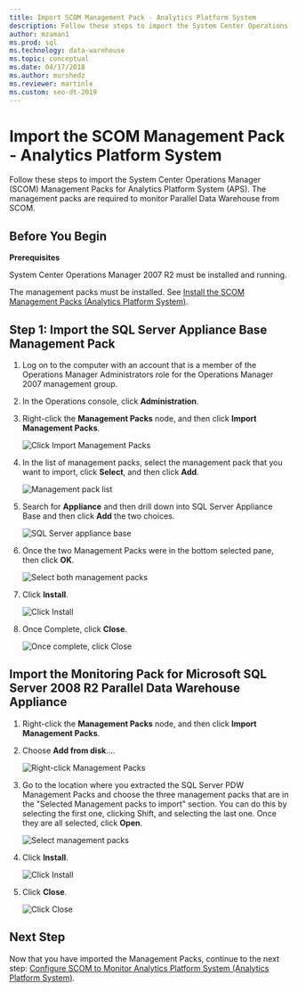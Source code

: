 ```yaml
---
title: Import SCOM Management Pack - Analytics Platform System
description: Follow these steps to import the System Center Operations Manager (SCOM) Management Packs for Analytics Platform System (APS). The management packs are required to monitor Parallel Data Warehouse from SCOM. 
author: mzaman1 
ms.prod: sql
ms.technology: data-warehouse
ms.topic: conceptual
ms.date: 04/17/2018
ms.author: murshedz
ms.reviewer: martinle
ms.custom: seo-dt-2019
---
```


# Import the SCOM Management Pack - Analytics Platform System
Follow these steps to import the System Center Operations Manager (SCOM) Management Packs for Analytics Platform System (APS). The management packs are required to monitor Parallel Data Warehouse from SCOM. 
  
## <a name="BeforeBegin"></a>Before You Begin  
**Prerequisites**  
  
System Center Operations Manager 2007 R2 must be installed and running.  
  
The management packs must be installed. See [Install the SCOM Management Packs &#40;Analytics Platform System&#41;](install-the-scom-management-packs.md).  
  
## <a name="Step1"></a>Step 1: Import the SQL Server Appliance Base Management Pack  
  
1.  Log on to the computer with an account that is a member of the Operations Manager Administrators role for the Operations Manager 2007 management group.  
  
2.  In the Operations console, click **Administration**.  
  
3.  Right-click the **Management Packs** node, and then click **Import Management Packs**.  
  
    ![Click Import Management Packs](./media/import-the-scom-management-pack-for-pdw/SCOM_IMP.png "SCOM_IMP")  
  
4.  In the list of management packs, select the management pack that you want to import, click **Select**, and then click **Add**.  
  
    ![Management pack list](./media/import-the-scom-management-pack-for-pdw/SCOM_IMP2.png "SCOM_IMP2")  
  
5.  Search for **Appliance** and then drill down into SQL Server Appliance Base and then click **Add** the two choices.  
  
    ![SQL Server appliance base](./media/import-the-scom-management-pack-for-pdw/SCOM_IMP3.png "SCOM_IMP3")  
  
6.  Once the two Management Packs were in the bottom selected pane, then click **OK**.  
  
    ![Select both management packs](./media/import-the-scom-management-pack-for-pdw/SCOM_IMP4.png "SCOM_IMP4")  
  
7.  Click **Install**.  
  
    ![Click Install](./media/import-the-scom-management-pack-for-pdw/SCOM_IMP5.png "SCOM_IMP5")  
  
8.  Once Complete, click **Close**.  
  
    ![Once complete, click Close](./media/import-the-scom-management-pack-for-pdw/SCOM_IMP6.png "SCOM_IMP6")  
  
## <a name="Step2"></a>Import the Monitoring Pack for Microsoft SQL Server 2008 R2 Parallel Data Warehouse Appliance  
  
1.  Right-click the **Management Packs** node, and then click **Import Management Packs**.  
  
2.  Choose **Add from disk**....  
  
    ![Right-click Management Packs](./media/import-the-scom-management-pack-for-pdw/SCOM_PDW.png "SCOM_PDW")  
  
3.  Go to the location where you extracted the SQL Server PDW Management Packs and choose the three management packs that are in the "Selected Management packs to import" section. You can do this by selecting the first one, clicking Shift, and selecting the last one. Once they are all selected, click **Open**.  
  
    ![Select management packs](./media/import-the-scom-management-pack-for-pdw/SCOM_PDW2.png "SCOM_PDW2")  
  
4.  Click **Install**.  
  
    ![Click Install](./media/import-the-scom-management-pack-for-pdw/SCOM_PDW3.png "SCOM_PDW3")  
  
5.  Click **Close**.  
  
    ![Click Close](./media/import-the-scom-management-pack-for-pdw/SCOM_PDW4.png "SCOM_PDW4")  
  
## Next Step  
Now that you have imported the Management Packs, continue to the next step: [Configure SCOM to Monitor Analytics Platform System &#40;Analytics Platform System&#41;](configure-scom-to-monitor-analytics-platform-system.md).  
  
<!-- MISSING LINKS ## See Also  
[Common Metadata Query Examples &#40;SQL Server PDW&#41;](../sqlpdw/common-metadata-query-examples-sql-server-pdw.md)  -->  
  
